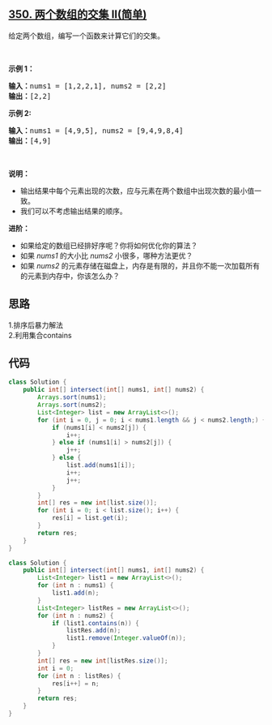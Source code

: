 ## [350. 两个数组的交集 II(简单)](https://leetcode-cn.com/problems/intersection-of-two-arrays-ii/)
<div class="notranslate"><p>给定两个数组，编写一个函数来计算它们的交集。</p>

<p>&nbsp;</p>

<p><strong>示例 1：</strong></p>

<pre><strong>输入：</strong>nums1 = [1,2,2,1], nums2 = [2,2]
<strong>输出：</strong>[2,2]
</pre>

<p><strong>示例 2:</strong></p>

<pre><strong>输入：</strong>nums1 = [4,9,5], nums2 = [9,4,9,8,4]
<strong>输出：</strong>[4,9]</pre>

<p>&nbsp;</p>

<p><strong>说明：</strong></p>

<ul>
	<li>输出结果中每个元素出现的次数，应与元素在两个数组中出现次数的最小值一致。</li>
	<li>我们可以不考虑输出结果的顺序。</li>
</ul>

<p><strong><strong>进阶</strong>：</strong></p>

<ul>
	<li>如果给定的数组已经排好序呢？你将如何优化你的算法？</li>
	<li>如果&nbsp;<em>nums1&nbsp;</em>的大小比&nbsp;<em>nums2&nbsp;</em>小很多，哪种方法更优？</li>
	<li>如果&nbsp;<em>nums2&nbsp;</em>的元素存储在磁盘上，内存是有限的，并且你不能一次加载所有的元素到内存中，你该怎么办？</li>
</ul>
</div>

## 思路
1.排序后暴力解法  
2.利用集合contains

## 代码
```java
class Solution {
    public int[] intersect(int[] nums1, int[] nums2) {
        Arrays.sort(nums1);
        Arrays.sort(nums2);
        List<Integer> list = new ArrayList<>();
        for (int i = 0, j = 0; i < nums1.length && j < nums2.length;) {
            if (nums1[i] < nums2[j]) {
                i++;
            } else if (nums1[i] > nums2[j]) {
                j++;
            } else {
                list.add(nums1[i]);
                i++;
                j++;
            }
        }
        int[] res = new int[list.size()];
        for (int i = 0; i < list.size(); i++) {
            res[i] = list.get(i);
        }
        return res;
    }
}
```

```java
class Solution {
    public int[] intersect(int[] nums1, int[] nums2) {
        List<Integer> list1 = new ArrayList<>();
        for (int n : nums1) {
            list1.add(n);
        }
        List<Integer> listRes = new ArrayList<>();
        for (int n : nums2) {
            if (list1.contains(n)) {
                listRes.add(n);
                list1.remove(Integer.valueOf(n));
            }
        }
        int[] res = new int[listRes.size()];
        int i = 0;
        for (int n : listRes) {
            res[i++] = n;
        }
        return res;
    }
}
```
